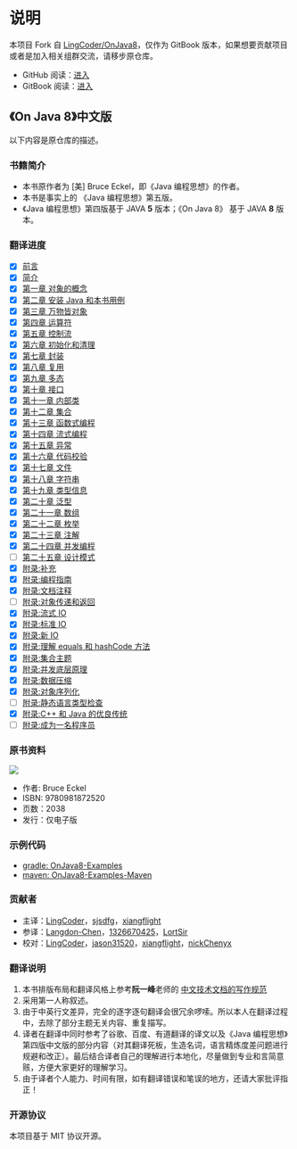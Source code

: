 # 说明

本项目 Fork 自 [LingCoder/OnJava8](https://github.com/lingcoder/OnJava8)，仅作为 GitBook 版本，如果想要贡献项目或者是加入相关组群交流，请移步原仓库。

* GitHub 阅读：[进入](https://github.com/reniie/OnJava8/tree/master/SUMMARY_GITHUB.md)
* GitBook 阅读：[进入](https://renie.gitbook.io/on-java-8)

## 《On Java 8》中文版

以下内容是原仓库的描述。

### 书籍简介

* 本书原作者为 \[美\] Bruce Eckel，即《Java 编程思想》的作者。
* 本书是事实上的 《Java 编程思想》第五版。
* 《Java 编程思想》第四版基于 JAVA **5** 版本；《On Java 8》 基于 JAVA **8** 版本。

### 翻译进度

* [x] [前言](00-preface.md)
* [x] [简介](00-introduction.md)
* [x] [第一章 对象的概念](01-what-is-an-object.md)
* [x] [第二章 安装 Java 和本书用例](02-installing-java-and-the-book-examples.md)
* [x] [第三章 万物皆对象](03-objects-everywhere.md)
* [x] [第四章 运算符](04-operators.md)
* [x] [第五章 控制流](05-control-flow.md)
* [x] [第六章 初始化和清理](06-housekeeping.md)
* [x] [第七章 封装](07-implementation-hiding.md)
* [x] [第八章 复用](08-reuse.md)
* [x] [第九章 多态](09-polymorphism.md)
* [x] [第十章 接口](10-interfaces.md)
* [x] [第十一章 内部类](11-inner-classes.md)
* [x] [第十二章 集合](12-collections.md)
* [x] [第十三章 函数式编程](13-functional-programming.md)
* [x] [第十四章 流式编程](14-streams.md)
* [x] [第十五章 异常](15-exceptions.md)
* [x] [第十六章 代码校验](16-validating-your-code.md)
* [x] [第十七章 文件](17-files.md)
* [x] [第十八章 字符串](18-strings.md)
* [x] [第十九章 类型信息](19-type-information.md)
* [x] [第二十章 泛型](20-generics.md)
* [x] [第二十一章 数组](21-arrays.md)
* [x] [第二十二章 枚举](22-enumerations.md)
* [x] [第二十三章 注解](23-annotations.md)
* [x] [第二十四章 并发编程](24-concurrent-programming.md)
* [ ] [第二十五章 设计模式](25-patterns.md)
* [x] [附录:补充](appendix-supplements.md)
* [x] [附录:编程指南](appendix-programming-guidelines.md)
* [x] [附录:文档注释](appendix-javadoc.md)
* [ ] [附录:对象传递和返回](appendix-passing-and-returning-objects.md)
* [x] [附录:流式 IO](appendix-io-streams.md)
* [x] [附录:标准 IO](appendix-standard-io.md)
* [x] [附录:新 IO](appendix-new-io.md)
* [x] [附录:理解 equals 和 hashCode 方法](appendix-understanding-equals-and-hashcode.md)
* [x] [附录:集合主题](appendix-collection-topics.md)
* [x] [附录:并发底层原理](appendix-low-level-concurrency.md)
* [x] [附录:数据压缩](appendix-data-compression.md)
* [x] [附录:对象序列化](appendix-object-serialization.md)
* [ ] [附录:静态语言类型检查](appendix-benefits-and-costs-of-static-type-checking.md)
* [x] [附录:C++ 和 Java 的优良传统](appendix-the-positive-legacy-of-c-plus-plus-and-java.md)
* [ ] [附录:成为一名程序员](appendix-becoming-a-programmer.md)

### 原书资料

![](https://cdn.jsdelivr.net/gh/reniie/OnJava8@master/images/cover_small.jpg)

* 作者: Bruce Eckel
* ISBN: 9780981872520
* 页数：2038
* 发行：仅电子版

### 示例代码

* [gradle: OnJava8-Examples](https://github.com/BruceEckel/OnJava8-Examples)
* [maven: OnJava8-Examples-Maven](https://github.com/sjsdfg/OnJava8-Examples-Maven)

### 贡献者

* 主译：[LingCoder](https://github.com/LingCoder)，[sjsdfg](https://github.com/sjsdfg)，[xiangflight](https://github.com/xiangflight)
* 参译：[Langdon-Chen](https://github.com/Langdon-Chen)，[1326670425](https://github.com/1326670425)，[LortSir](https://github.com/LortSir)
* 校对：[LingCoder](https://github.com/LingCoder)，[jason31520](https://github.com/jason31520)，[xiangflight](https://github.com/xiangflight)，[nickChenyx](https://github.com/nickChenyx)

### 翻译说明

1. 本书排版布局和翻译风格上参考**阮一峰**老师的 [中文技术文档的写作规范](https://github.com/ruanyf/document-style-guide)
2. 采用第一人称叙述。
3. 由于中英行文差异，完全的逐字逐句翻译会很冗余啰嗦。所以本人在翻译过程中，去除了部分主题无关内容、重复描写。
4. 译者在翻译中同时参考了谷歌、百度、有道翻译的译文以及《Java 编程思想》第四版中文版的部分内容（对其翻译死板，生造名词，语言精炼度差问题进行规避和改正）。最后结合译者自己的理解进行本地化，尽量做到专业和言简意赅，方便大家更好的理解学习。
5. 由于译者个人能力、时间有限，如有翻译错误和笔误的地方，还请大家批评指正！

### 开源协议

本项目基于 MIT 协议开源。

